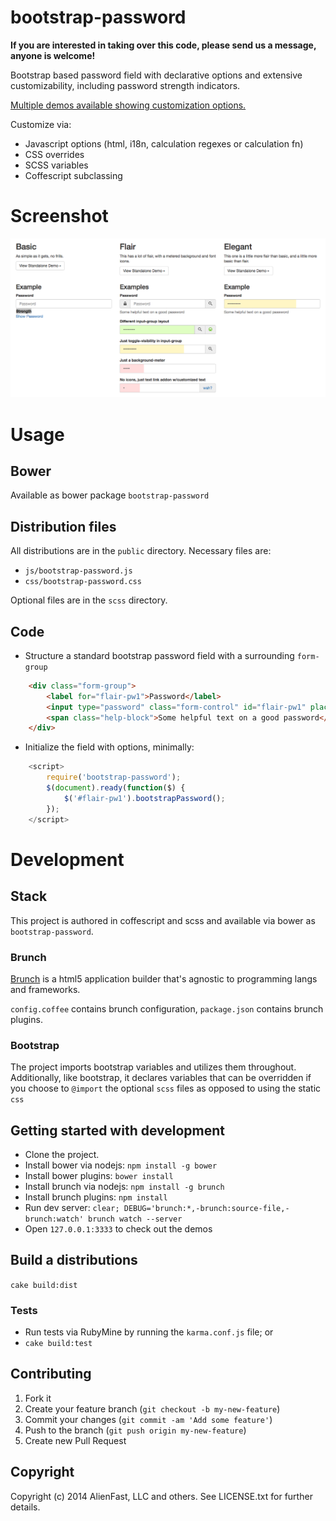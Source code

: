 bootstrap-password
===========
**If you are interested in taking over this code, please send us a message, anyone is welcome!**

Bootstrap based password field with declarative options and extensive customizability, including password strength indicators.

[Multiple demos available showing customization options.](http://alienfast.github.io/bootstrap-password/)

Customize via:
* Javascript options (html, i18n, calculation regexes or calculation fn)
* CSS overrides
* SCSS variables
* Coffescript subclassing

# Screenshot
![Screenshot](screenshots/index.png)

# Usage

## Bower
Available as bower package `bootstrap-password`


## Distribution files
All distributions are in the `public` directory.  Necessary files are:
* `js/bootstrap-password.js`
* `css/bootstrap-password.css`

Optional files are in the `scss` directory.

## Code
* Structure a standard bootstrap password field with a surrounding `form-group`
```html
    <div class="form-group">
        <label for="flair-pw1">Password</label>
        <input type="password" class="form-control" id="flair-pw1" placeholder="Password">
        <span class="help-block">Some helpful text on a good password</span>
    </div>
```
* Initialize the field with options, minimally:
```javascript
    <script>
        require('bootstrap-password');
        $(document).ready(function($) {
            $('#flair-pw1').bootstrapPassword();
        });
    </script>
```


# Development

## Stack
This project is authored in coffescript and scss and available via bower as `bootstrap-password`.

### Brunch
[Brunch](http://brunch.io) is a html5 application builder that's agnostic to programming langs and frameworks.

`config.coffee` contains brunch configuration, `package.json` contains brunch plugins.

### Bootstrap
The project imports bootstrap variables and utilizes them throughout.  Additionally, like bootstrap, it declares variables that can be overridden
if you choose to `@import` the optional `scss` files as opposed to using the static `css`


## Getting started with development
* Clone the project.
* Install bower via nodejs: `npm install -g bower`
* Install bower plugins: `bower install`
* Install brunch via nodejs: `npm install -g brunch`
* Install brunch plugins: `npm install`
* Run dev server: `clear; DEBUG='brunch:*,-brunch:source-file,-brunch:watch' brunch watch --server`
* Open `127.0.0.1:3333` to check out the demos

## Build a distributions

`cake build:dist`

### Tests
* Run tests via RubyMine by running the `karma.conf.js` file; or
* `cake build:test`


## Contributing
1. Fork it
2. Create your feature branch (`git checkout -b my-new-feature`)
3. Commit your changes (`git commit -am 'Add some feature'`)
4. Push to the branch (`git push origin my-new-feature`)
5. Create new Pull Request


## Copyright
Copyright (c) 2014 AlienFast, LLC and others. See LICENSE.txt for further details.
